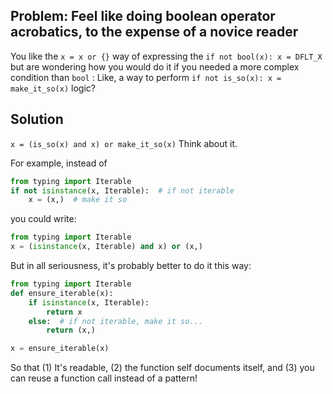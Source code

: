 ## Problem: Feel like doing boolean operator acrobatics, to the expense of a novice reader
You like the `x = x or {}` way of expressing the `if not bool(x): x = DFLT_X` but are wondering how you would do it if you needed a more complex condition than `bool` : Like, a way to perform `if not is_so(x): x = make_it_so(x)` logic?

## Solution
`x = (is_so(x) and x) or make_it_so(x)`
Think about it.

For example, instead of
```python
from typing import Iterable
if not isinstance(x, Iterable):  # if not iterable
    x = (x,)  # make it so
```
you could write:
```python
from typing import Iterable
x = (isinstance(x, Iterable) and x) or (x,)
```
But in all seriousness, it's probably better to do it this way:

```python
from typing import Iterable
def ensure_iterable(x):
    if isinstance(x, Iterable): 
        return x
    else:  # if not iterable, make it so...
        return (x,)

x = ensure_iterable(x)
```
So that (1) It's readable, (2) the function self documents itself, and (3) you can reuse a function call instead of a pattern!
